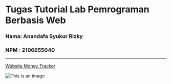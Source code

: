 # Tugas Tutorial Lab Pemrograman Berbasis Web

### Nama: Anandafa Syukur Rizky
### NPM : 2106655040
 ----
[Website Money Tracker](compfest.link/MoneyTracker_AnandafaSyukurRizky_2106655040)


![This is an image](https://myoctocat.com/assets/images/base-octocat.svg)